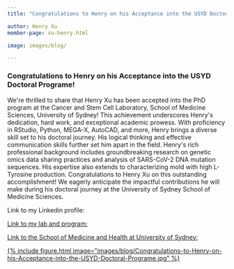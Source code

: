 ```yaml
---
title: "Congratulations to Henry on his Acceptance into the USYD Doctoral Programe!"

author: Henry Xu
member-page: xu-henry.html

image: images/blog/

---
```

### Congratulations to Henry on his Acceptance into the USYD Doctoral Programe!

We're thrilled to share that Henry Xu has been accepted into the PhD program at the Cancer and Stem Cell Laboratory, School of Medicine Sciences, University of Sydney! This achievement underscores Henry's dedication, hard work, and exceptional academic prowess. With proficiency in RStudio, Python, MEGA-X, AutoCAD, and more, Henry brings a diverse skill set to his doctoral journey. His logical thinking and effective communication skills further set him apart in the field. Henry's rich professional background includes groundbreaking research on genetic omics data sharing practices and analysis of SARS-CoV-2 DNA mutation sequences. His expertise also extends to characterizing mold with high L-Tyrosine production. Congratulations to Henry Xu on this outstanding accomplishment! We eagerly anticipate the impactful contributions he will make during his doctoral journey at the University of Sydney School of Medicine Sciences.

Link to my Linkedin profile: <a href="https://www.linkedin.com/in/yidian-xu-93a4a1229/"/> 

Link to my lab and program: <a href="https://www.sydney.edu.au/medicine-health/our-research/research-centres/cancer-and-stem-cell-laboratory.html"/> 

Link to the School of Medicine and Health at University of Sydney: <a href="https://www.sydney.edu.au/courses/field-of-study/medicine-and-health.html"/> 

{% include figure.html image="images/blog/Congratulations-to-Henry-on-his-Acceptance-into-the-USYD-Doctoral-Programe.jpg" %}
